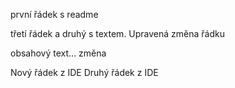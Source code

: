 první řádek s readme

třetí řádek a druhý s textem. Upravená změna řádku

obsahový text... změna

Nový řádek z IDE
Druhý řádek z IDE
